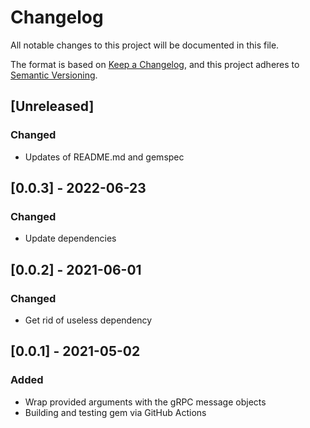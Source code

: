 # Changelog
All notable changes to this project will be documented in this file.

The format is based on [Keep a Changelog](https://keepachangelog.com/en/1.0.0/),
and this project adheres to [Semantic Versioning](https://semver.org/spec/v2.0.0.html).

## [Unreleased]
### Changed
- Updates of README.md and gemspec

## [0.0.3] - 2022-06-23
### Changed
- Update dependencies

## [0.0.2] - 2021-06-01
### Changed
- Get rid of useless dependency

## [0.0.1] - 2021-05-02
### Added
- Wrap provided arguments with the gRPC message objects
- Building and testing gem via GitHub Actions
